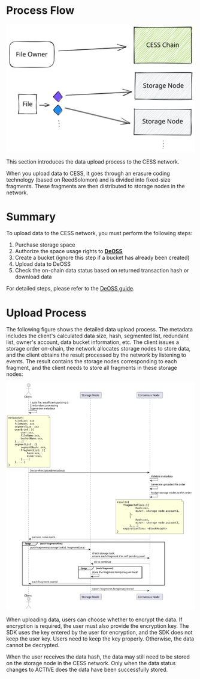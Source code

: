# Process Flow

![Data Upload Process Flow](../../assets/ref/data-lifecycle/upload-process.svg)

This section introduces the data upload process to the CESS network.

When you upload data to CESS, it goes through an erasure coding technology (based on ReedSolomon) and is divided into fixed-size fragments. These fragments are then distributed to storage nodes in the network.

# Summary

To upload data to the CESS network, you must perform the following steps:

1. Purchase storage space
2. Authorize the space usage rights to [**DeOSS**](https://docs.cess.cloud/deoss)
3. Create a bucket (ignore this step if a bucket has already been created)
4. Upload data to DeOSS
5. Check the on-chain data status based on returned transaction hash or download data

For detailed steps, please refer to the [DeOSS guide](https://docs.cess.cloud/deoss).

# Upload Process

The following figure shows the detailed data upload process. The metadata includes the client's calculated data size, hash, segmented list, redundant list, owner's account, data bucket information, etc. The client issues a storage order on-chain, the network allocates storage nodes to store data, and the client obtains the result processed by the network by listening to events. The result contains the storage nodes corresponding to each fragment, and the client needs to store all fragments in these storage nodes:

![Data Upload Flow](../../assets/ref/data-lifecycle/data-upload-flow.svg)

When uploading data, users can choose whether to encrypt the data. If encryption is required, the user must also provide the encryption key. The SDK uses the key entered by the user for encryption, and the SDK does not keep the user key. Users need to keep the key properly. Otherwise, the data cannot be decrypted.

When the user receives the data hash, the data may still need to be stored on the storage node in the CESS network. Only when the data status changes to ACTIVE does the data have been successfully stored.
